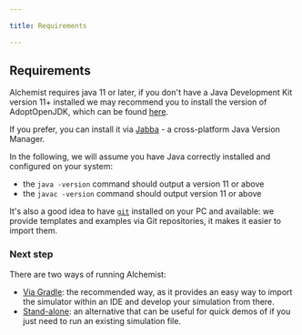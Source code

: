 ```yaml
---

title: Requirements

---
```


## Requirements

Alchemist requires java 11 or later,
if you don't have a Java Development Kit version 11+ installed we may recommend you to install the version of AdoptOpenJDK,
which can be found [here](https://adoptopenjdk.net/index.html?variant=openjdk11&jvmVariant=hotspot).

If you prefer, you can install it via [Jabba](https://github.com/shyiko/jabba) - a cross-platform Java Version Manager.

In the following, we will assume you have Java correctly installed and configured on your system:
* the `java -version` command should output a version 11 or above
* the `javac -version` command should output version 11 or above

It's also a good idea to have [`git`](https://git-scm.com/) installed on your PC and available:
we provide templates and examples via Git repositories,
it makes it easier to import them.

### Next step

There are two ways of running Alchemist:

* [Via Gradle](run-gradle): the recommended way, as it provides an easy way to import the simulator within an
IDE and develop your simulation from there. 
* [Stand-alone](run-stand-alone): an alternative that can be useful for quick demos of if you just need to run
an existing simulation file.
